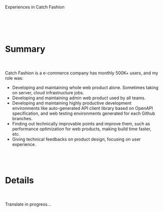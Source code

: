 Experiences in Catch Fashion

<div style="height: 60px"></div>

# Summary

<div style="height: 20px"></div>

Catch Fashion is a e-commerce company has monthly 500K+ users, and my role was:

- Developing and maintaining whole web product alone. Sometimes taking on server, cloud infrastructure jobs.
- Developing and maintaining admin web product used by all teams.
- Developing and maintaining highly productive development environments like auto-generated API client library based on OpenAPI specification, and web testing environments generated for each Github branches.
- Finding out technically improvable points and improve them, such as performance optimization for web products, making build time faster, etc.
- Giving technical feedbacks on product design, focusing on user experience.

<div style="height: 40px"></div>

# Details

<div style="height: 20px"></div>

Translate in progress...
